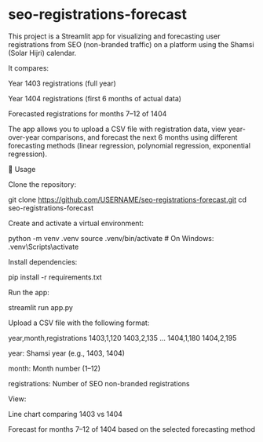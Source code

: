 # seo-registrations-forecast
This project is a Streamlit app for visualizing and forecasting user registrations from SEO (non-branded traffic) on a platform using the Shamsi (Solar Hijri) calendar.

It compares:

Year 1403 registrations (full year)

Year 1404 registrations (first 6 months of actual data)

Forecasted registrations for months 7–12 of 1404

The app allows you to upload a CSV file with registration data, view year-over-year comparisons, and forecast the next 6 months using different forecasting methods (linear regression, polynomial regression, exponential regression).

🚀 Usage

Clone the repository:

git clone https://github.com/USERNAME/seo-registrations-forecast.git
cd seo-registrations-forecast


Create and activate a virtual environment:

python -m venv .venv
source .venv/bin/activate   # On Windows: .venv\Scripts\activate


Install dependencies:

pip install -r requirements.txt


Run the app:

streamlit run app.py


Upload a CSV file with the following format:

year,month,registrations
1403,1,120
1403,2,135
...
1404,1,180
1404,2,195


year: Shamsi year (e.g., 1403, 1404)

month: Month number (1–12)

registrations: Number of SEO non-branded registrations

View:

Line chart comparing 1403 vs 1404

Forecast for months 7–12 of 1404 based on the selected forecasting method
